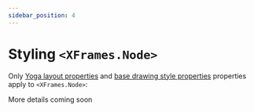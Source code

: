 ```yaml
---
sidebar_position: 4
---
```


# Styling `<XFrames.Node>`

Only [Yoga layout properties](./yoga-layout-properties.md) and [base drawing style properties](./base-drawing-style-properties.md) properties apply to `<XFrames.Node>`:

More details coming soon
